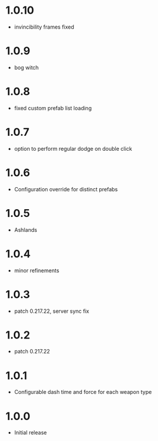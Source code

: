 # 1.0.10
* invincibility frames fixed

# 1.0.9
* bog witch

# 1.0.8
* fixed custom prefab list loading

# 1.0.7
* option to perform regular dodge on double click

# 1.0.6
* Configuration override for distinct prefabs

# 1.0.5
* Ashlands

# 1.0.4
* minor refinements

# 1.0.3
* patch 0.217.22, server sync fix

# 1.0.2
* patch 0.217.22

# 1.0.1
* Configurable dash time and force for each weapon type

# 1.0.0
* Initial release